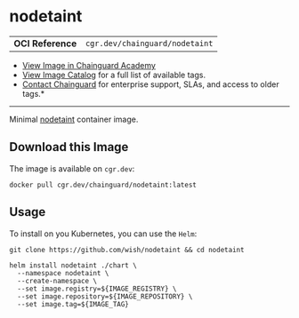 <!--monopod:start-->
# nodetaint
| | |
| - | - |
| **OCI Reference** | `cgr.dev/chainguard/nodetaint` |


* [View Image in Chainguard Academy](https://edu.chainguard.dev/chainguard/chainguard-images/reference/nodetaint/overview/)
* [View Image Catalog](https://console.enforce.dev/images/catalog) for a full list of available tags.
* [Contact Chainguard](https://www.chainguard.dev/chainguard-images) for enterprise support, SLAs, and access to older tags.*

---
<!--monopod:end-->

<!--overview:start-->
Minimal [nodetaint](https://github.com/wish/nodetaint) container image.
<!--overview:end-->

<!--getting:start-->
## Download this Image
The image is available on `cgr.dev`:

```
docker pull cgr.dev/chainguard/nodetaint:latest
```
<!--getting:end-->

<!--body:start-->
## Usage

To install on you Kubernetes, you can use the `Helm`:

```shell
git clone https://github.com/wish/nodetaint && cd nodetaint

helm install nodetaint ./chart \
  --namespace nodetaint \
  --create-namespace \
  --set image.registry=${IMAGE_REGISTRY} \
  --set image.repository=${IMAGE_REPOSITORY} \
  --set image.tag=${IMAGE_TAG}
```
<!--body:end-->
